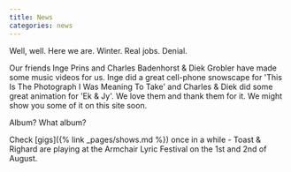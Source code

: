 ```yaml
---
title: News
categories: news
---
```


Well, well. Here we are. Winter. Real jobs. Denial.

Our friends Inge Prins and Charles Badenhorst & Diek Grobler have made some music videos for us. Inge did a great cell-phone snowscape for 'This Is The Photograph I Was Meaning To Take' and Charles & Diek did some great animation for 'Ek & Jy'. We love them and thank them for it. We might show you some of it on this site soon.

Album? What album?

Check [gigs]({% link _pages/shows.md %}) once in a while - Toast & Righard are playing at the Armchair Lyric Festival on the 1st and 2nd of August.
